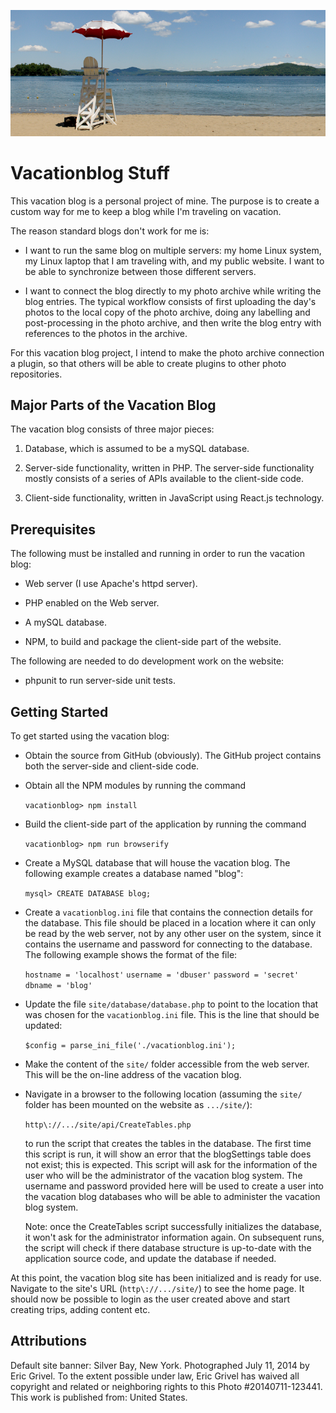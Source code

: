![banner](site/media/default-banner.png)

# Vacationblog Stuff

This vacation blog is a personal project of mine. The purpose is to create
a custom way for me to keep a blog while I'm traveling on vacation.

The reason standard blogs don't work for me is:

 - I want to run the same blog on multiple servers: my home Linux system, my Linux laptop that I am traveling with, and my public website. I want to be able to synchronize between those different servers.

 - I want to connect the blog directly to my photo archive while writing the blog entries. The typical workflow consists of first uploading the day's photos to the local copy of the photo archive, doing any labelling and post-processing in the photo archive, and then write the blog entry with references to the photos in the archive.

For this vacation blog project, I intend to make the photo archive connection a plugin, so that others will be able to create plugins to other photo repositories.

## Major Parts of the Vacation Blog

The vacation blog consists of three major pieces:

1. Database, which is assumed to be a mySQL database.

2. Server-side functionality, written in PHP. The server-side functionality mostly consists of a series of APIs available to the client-side code.

3. Client-side functionality, written in JavaScript using React.js technology.

## Prerequisites

The following must be installed and running in order to run the vacation blog:

 - Web server (I use Apache's httpd server).

 - PHP enabled on the Web server.

 - A mySQL database.

 - NPM, to build and package the client-side part of the website.

The following are needed to do development work on the website:

 - phpunit to run server-side unit tests.

## Getting Started

To get started using the vacation blog:

 - Obtain the source from GitHub (obviously). The GitHub project contains
   both the server-side and client-side code.

 - Obtain all the NPM modules by running the command

   ```vacationblog> npm install```

 - Build the client-side part of the application by running the command

   ```vacationblog> npm run browserify```

 - Create a MySQL database that will house the vacation blog. The following
   example creates a database named "blog":

   ```mysql> CREATE DATABASE blog;```

 - Create a `vacationblog.ini` file that contains the connection details
   for the database. This file should be placed in a location where it can
   only be read by the web server, not by any other user on the system,
   since it contains the username and password for connecting to the
   database. The following example shows the format of the file:

    ```hostname = 'localhost'```
    ```username = 'dbuser'```
    ```password = 'secret'```
    ```dbname = 'blog'```

 - Update the file `site/database/database.php` to point to the location
   that was chosen for the `vacationblog.ini` file. This is the line that
   should be updated:

   ```$config = parse_ini_file('./vacationblog.ini');```

 - Make the content of the `site/` folder accessible from the web server.
   This will be the on-line address of the vacation blog.

 - Navigate in a browser to the following location (assuming the `site/`
   folder has been mounted on the website as `.../site/`):

   ```http\://.../site/api/CreateTables.php```

   to run the script that creates the tables in the database. The first time
   this script is run, it will show an error that the blogSettings table
   does not exist; this is expected. This script will ask for the information
   of the user who will be the administrator of the vacation blog system.
   The username and password provided here will be used to create a user
   into the vacation blog databases who will be able to administer the
   vacation blog system.

   Note: once the CreateTables script successfully initializes the database,
   it won't ask for the administrator information again. On subsequent
   runs, the script will check if there database structure is up-to-date
   with the application source code, and update the database if needed.

At this point, the vacation blog site has been initialized and is ready for
use. Navigate to the site's URL (`http\://.../site/`) to see the home page.
It should now be possible to login as the user created above and start
creating trips, adding content etc.

## Attributions

Default site banner: Silver Bay, New York. Photographed July 11, 2014 by Eric Grivel. To the extent possible under law, Eric Grivel has waived all copyright and related or neighboring rights to this Photo #20140711-123441. This work is published from: United States.
